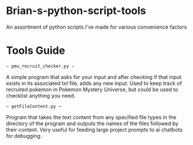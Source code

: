 # Brian-s-python-script-tools
An assortment of python scripts I've made for various convenience factors


# Tools Guide
    ~ pmu_recruit_checker.py ~
A simple program that asks for your input and after checking if that input exists in its associated txt file, adds any new input. Used to keep track of recruited pokemon in Pokemon Mystery Universe, but could be used to checklist anything you need.

    ~ getFileContent.py ~
Program that takes the text content from any specified file types in the directory of the program and outputs the names of the files followed by their content. Very useful for feeding large project prompts to ai chatbots for debugging.
